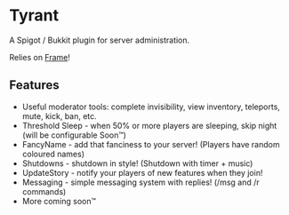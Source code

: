 # Tyrant
A Spigot / Bukkit plugin for server administration.

Relies on [Frame](https://github.com/hedgehog1029/Frame)!

## Features
- Useful moderator tools: complete invisibility, view inventory, teleports, mute, kick, ban, etc.
- Threshold Sleep - when 50% or more players are sleeping, skip night (will be configurable Soon™)
- FancyName - add that fanciness to your server! (Players have random coloured names)
- Shutdowns - shutdown in style! (Shutdown with timer + music)
- UpdateStory - notify your players of new features when they join!
- Messaging - simple messaging system with replies! (/msg and /r commands)
- More coming soon™
